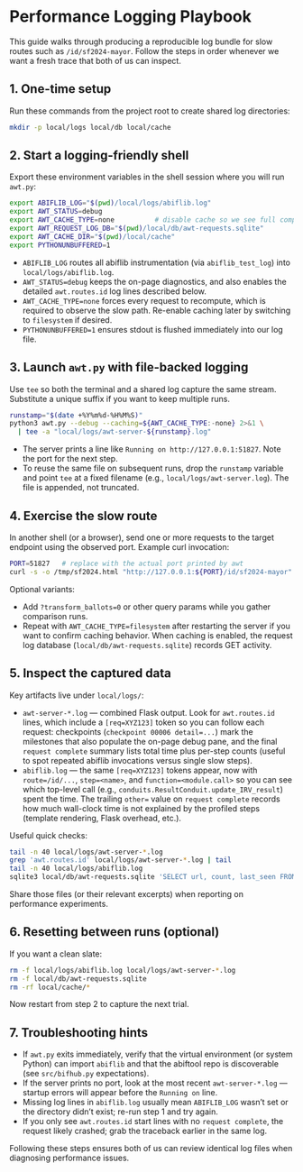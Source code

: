 # Performance Logging Playbook

This guide walks through producing a reproducible log bundle for slow routes such as `/id/sf2024-mayor`. Follow the steps in order whenever we want a fresh trace that both of us can inspect.

## 1. One-time setup

Run these commands from the project root to create shared log directories:

```bash
mkdir -p local/logs local/db local/cache
```

## 2. Start a logging-friendly shell

Export these environment variables in the shell session where you will run `awt.py`:

```bash
export ABIFLIB_LOG="$(pwd)/local/logs/abiflib.log"
export AWT_STATUS=debug
export AWT_CACHE_TYPE=none          # disable cache so we see full compute cost
export AWT_REQUEST_LOG_DB="$(pwd)/local/db/awt-requests.sqlite"
export AWT_CACHE_DIR="$(pwd)/local/cache"
export PYTHONUNBUFFERED=1
```

- `ABIFLIB_LOG` routes all abiflib instrumentation (via `abiflib_test_log`) into `local/logs/abiflib.log`.
- `AWT_STATUS=debug` keeps the on-page diagnostics, and also enables the detailed `awt.routes.id` log lines described below.
- `AWT_CACHE_TYPE=none` forces every request to recompute, which is required to observe the slow path. Re-enable caching later by switching to `filesystem` if desired.
- `PYTHONUNBUFFERED=1` ensures stdout is flushed immediately into our log file.

## 3. Launch `awt.py` with file-backed logging

Use `tee` so both the terminal and a shared log capture the same stream. Substitute a unique suffix if you want to keep multiple runs.

```bash
runstamp="$(date +%Y%m%d-%H%M%S)"
python3 awt.py --debug --caching=${AWT_CACHE_TYPE:-none} 2>&1 \
  | tee -a "local/logs/awt-server-${runstamp}.log"
```

- The server prints a line like `Running on http://127.0.0.1:51827`. Note the port for the next step.
- To reuse the same file on subsequent runs, drop the `runstamp` variable and point `tee` at a fixed filename (e.g., `local/logs/awt-server.log`). The file is appended, not truncated.

## 4. Exercise the slow route

In another shell (or a browser), send one or more requests to the target endpoint using the observed port. Example curl invocation:

```bash
PORT=51827   # replace with the actual port printed by awt
curl -s -o /tmp/sf2024.html "http://127.0.0.1:${PORT}/id/sf2024-mayor"
```

Optional variants:

- Add `?transform_ballots=0` or other query params while you gather comparison runs.
- Repeat with `AWT_CACHE_TYPE=filesystem` after restarting the server if you want to confirm caching behavior. When caching is enabled, the request log database (`local/db/awt-requests.sqlite`) records GET activity.

## 5. Inspect the captured data

Key artifacts live under `local/logs/`:

- `awt-server-*.log` — combined Flask output. Look for `awt.routes.id` lines, which include a `[req=XYZ123]` token so you can follow each request: checkpoints (`checkpoint 00006 detail=...`) mark the milestones that also populate the on-page debug pane, and the final `request complete` summary lists total time plus per-step counts (useful to spot repeated abiflib invocations versus single slow steps).
- `abiflib.log` — the same `[req=XYZ123]` tokens appear, now with `route=/id/...`, `step=<name>`, and `function=<module.call>` so you can see which top-level call (e.g., `conduits.ResultConduit.update_IRV_result`) spent the time. The trailing `other=` value on `request complete` records how much wall-clock time is not explained by the profiled steps (template rendering, Flask overhead, etc.).

Useful quick checks:

```bash
tail -n 40 local/logs/awt-server-*.log
grep 'awt.routes.id' local/logs/awt-server-*.log | tail
tail -n 40 local/logs/abiflib.log
sqlite3 local/db/awt-requests.sqlite 'SELECT url, count, last_seen FROM urls ORDER BY last_seen DESC LIMIT 10;'
```

Share those files (or their relevant excerpts) when reporting on performance experiments.

## 6. Resetting between runs (optional)

If you want a clean slate:

```bash
rm -f local/logs/abiflib.log local/logs/awt-server-*.log
rm -f local/db/awt-requests.sqlite
rm -rf local/cache/*
```

Now restart from step 2 to capture the next trial.

## 7. Troubleshooting hints

- If `awt.py` exits immediately, verify that the virtual environment (or system Python) can import `abiflib` and that the abiftool repo is discoverable (see `src/bifhub.py` expectations).
- If the server prints no port, look at the most recent `awt-server-*.log` — startup errors will appear before the `Running on` line.
- Missing log lines in `abiflib.log` usually mean `ABIFLIB_LOG` wasn’t set or the directory didn’t exist; re-run step 1 and try again.
- If you only see `awt.routes.id` start lines with no `request complete`, the request likely crashed; grab the traceback earlier in the same log.

Following these steps ensures both of us can review identical log files when diagnosing performance issues.
